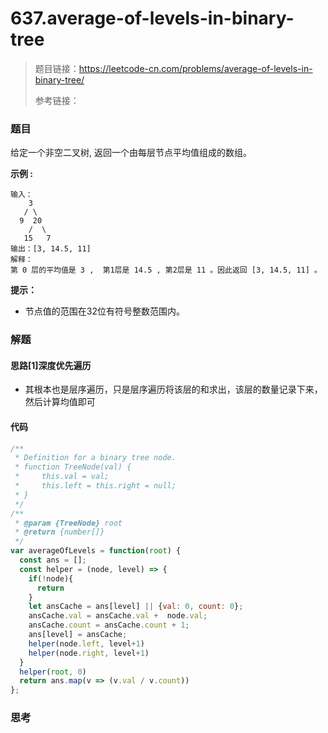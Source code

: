# 637.average-of-levels-in-binary-tree

> 题目链接：https://leetcode-cn.com/problems/average-of-levels-in-binary-tree/
>
> 参考链接：

### 题目

给定一个非空二叉树, 返回一个由每层节点平均值组成的数组。

**示例  :**

```
输入：
    3
   / \
  9  20
    /  \
   15   7
输出：[3, 14.5, 11]
解释：
第 0 层的平均值是 3 ,  第1层是 14.5 , 第2层是 11 。因此返回 [3, 14.5, 11] 。
```

**提示：**

- 节点值的范围在32位有符号整数范围内。



### 解题

#### 思路[1]深度优先遍历

* 其根本也是层序遍历，只是层序遍历将该层的和求出，该层的数量记录下来，然后计算均值即可

#### 代码

```javascript
/**
 * Definition for a binary tree node.
 * function TreeNode(val) {
 *     this.val = val;
 *     this.left = this.right = null;
 * }
 */
/**
 * @param {TreeNode} root
 * @return {number[]}
 */
var averageOfLevels = function(root) {
  const ans = [];
  const helper = (node, level) => {
    if(!node){
      return
    }
    let ansCache = ans[level] || {val: 0, count: 0};
    ansCache.val = ansCache.val +  node.val;
    ansCache.count = ansCache.count + 1;
    ans[level] = ansCache;
    helper(node.left, level+1)
    helper(node.right, level+1)
  }
  helper(root, 0)
  return ans.map(v => (v.val / v.count))
};
```

#### 

### 思考

